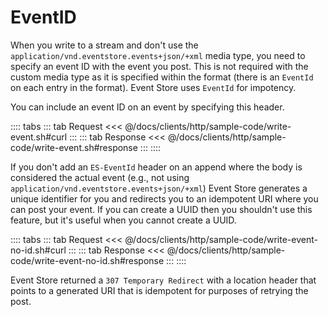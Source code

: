 # EventID

When you write to a stream and don't use the `application/vnd.eventstore.events+json/+xml` media type, you need to specify an event ID with the event you post. This is not required with the custom media type as it is specified within the format (there is an `EventId` on each entry in the format). Event Store uses `EventId` for impotency.

You can include an event ID on an event by specifying this header.

:::: tabs
::: tab Request
<<< @/docs/clients/http/sample-code/write-event.sh#curl
:::
::: tab Response
<<< @/docs/clients/http/sample-code/write-event.sh#response
:::
::::

If you don't add an `ES-EventId` header on an append where the body is considered the actual event (e.g., not using `application/vnd.eventstore.events+json/+xml`) Event Store generates a unique identifier for you and redirects you to an idempotent URI where you can post your event. If you can create a UUID then you shouldn't use this feature, but it's useful when you cannot create a UUID.

:::: tabs
::: tab Request
<<< @/docs/clients/http/sample-code/write-event-no-id.sh#curl
:::
::: tab Response
<<< @/docs/clients/http/sample-code/write-event-no-id.sh#response
:::
::::

Event Store returned a `307 Temporary Redirect` with a location header that points to a generated URI that is idempotent for purposes of retrying the post.
